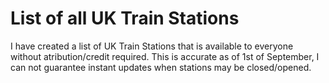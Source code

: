 # List of all UK Train Stations

I have created a list of UK Train Stations that is available to everyone without atribution/credit required.
This is accurate as of 1st of September, I can not guarantee instant updates when stations may be closed/opened.
